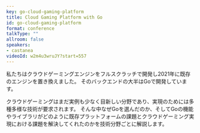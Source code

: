 ```yaml
---
key: go-cloud-gaming-platform
title: Cloud Gaming Platform with Go
id: go-cloud-gaming-platform
format: conference
talkType: ""
allroom: false
speakers:
- castanea
videoId: w2m4u3wruJY?start=557
---
```

私たちはクラウドゲーミングエンジンをフルスクラッチで開発し2021年に既存のエンジンを置き換えました。
そのバックエンドの大半はGoで開発しています。

クラウドゲーミングはまだ実例も少なく目新しい分野であり、実現のためには多種多様な技術が要求されます。
そんな中なぜGoを選んだのか、そしてGoの機能やライブラリがどのように既存プラットフォームの課題とクラウドゲーミング実現における課題を解決してくれたのかを技術分野ごとに解説します。
